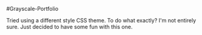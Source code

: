 #Grayscale-Portfolio

Tried using a different style CSS theme. To do what exactly? I'm not entirely sure. Just decided to have some fun with this one.
